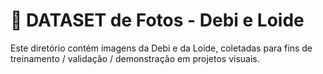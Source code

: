 # 📸 DATASET de Fotos - Debi e Loide #

Este diretório contém imagens da Debi e da Loide, coletadas para fins de treinamento / validação / demonstração em projetos visuais.

